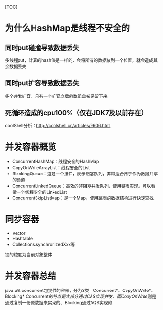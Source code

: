 [TOC]

# 为什么HashMap是线程不安全的
## 同时put碰撞导致数据丢失
多线程put，计算的hash值是一样的，会将所有的数据放到一个位置，就会造成其余数据丢失
## 同时put扩容导致数据丢失
多个并发扩容，只有一个扩容之后的数组会被保留下来
## 死循环造成的cpu100%（仅在JDK7及以前存在）
coolShell分析：http://coolshell.cn/articles/9606.html

# 并发容器概览
+ ConcurrentHashMap：线程安全的HashMap
+ CopyOnWriteArrayList：线程安全的List
+ BlockingQueue：这是一个接口，表示阻塞队列，非常适合用于作为数据共享的通道
+ ConcurrentLinkedQueue：高效的非阻塞并发队列，使用链表实现。可以看做一个线程安全的LinkedList
+ ConcurrentSkipListMap：是一个Map，使用跳表的数据结构进行快速查找

# 同步容器
+ Vector
+ Hashtable
+ Collections.synchronizedXxx等

锁的粒度为当前对象整体

# 并发容器总结
java.util.concurrent包提供的容器，分为3类：Concurrent*、CopyOnWrite*、Blocking*
Concurrent*的特点是大部分通过CAS实现并发、而CopyOnWrite*则是通过复制一份原数据来实现的、Blocking通过AQS实现的
